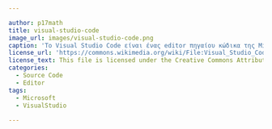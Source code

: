 ```yaml
---

author: p17math
title: visual-studio-code
image_url: images/visual-studio-code.png
caption: 'Το Visual Studio Code είναι ένας editor πηγαίου κώδικα της Microsoft που υποστηρίζει διάφορες χρήσιμες λειτουργίες όπως debugging, embedded Git control κ.α.'
license_url: 'https://commons.wikimedia.org/wiki/File:Visual_Studio_Code_MacOS.png'
license_text: This file is licensed under the Creative Commons Attribution 4.0 International license
categories:
  - Source Code
  - Editor
tags:
  - Microsoft
  - VisualStudio
  
---
```

